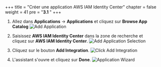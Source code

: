 +++
title = "Créer une application AWS IAM Identity Center"
chapter = false
weight = 41
pre = "<b>3.1 </b>"
+++

1. Allez dans **Applications** -> **Applications** et cliquez sur **Browse App Catalog**
![Add Application](/images/90_add_application.png)

2. Saisissez **AWS IAM Identity Center** dans la zone de recherche et cliquez sur **AWS IAM Identity Center**.
![Add Application Selection](/images/100_add_application_selection.png)

3. Cliquez sur le bouton **Add Integration**.
![Click Add Integration](/images/110_aws_app_add_integration.png)

4. L'assistant s'ouvre et cliquez sur **Done**.
![Application Wizard](/images/120_application_wizard.png)
